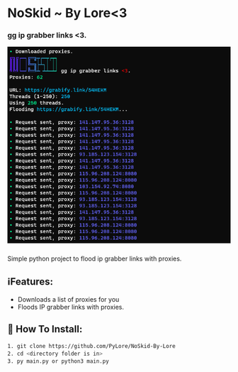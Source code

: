 # NoSkid ~ By Lore<3

### gg ip grabber links <3.

![Screenshot](Screenshot.png)

###
Simple python project to flood ip grabber links with proxies.

## ℹ️Features:
* Downloads a list of proxies for you
* Floods IP grabber links with proxies.

## 🔌 How To Install:
```bash
1. git clone https://github.com/PyLore/NoSkid-By-Lore
2. cd <directory folder is in>
3. py main.py or python3 main.py
```
